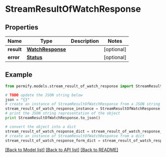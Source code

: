 # StreamResultOfWatchResponse


## Properties

Name | Type | Description | Notes
------------ | ------------- | ------------- | -------------
**result** | [**WatchResponse**](WatchResponse.md) |  | [optional] 
**error** | [**Status**](Status.md) |  | [optional] 

## Example

```python
from permify.models.stream_result_of_watch_response import StreamResultOfWatchResponse

# TODO update the JSON string below
json = "{}"
# create an instance of StreamResultOfWatchResponse from a JSON string
stream_result_of_watch_response_instance = StreamResultOfWatchResponse.from_json(json)
# print the JSON string representation of the object
print StreamResultOfWatchResponse.to_json()

# convert the object into a dict
stream_result_of_watch_response_dict = stream_result_of_watch_response_instance.to_dict()
# create an instance of StreamResultOfWatchResponse from a dict
stream_result_of_watch_response_form_dict = stream_result_of_watch_response.from_dict(stream_result_of_watch_response_dict)
```
[[Back to Model list]](../README.md#documentation-for-models) [[Back to API list]](../README.md#documentation-for-api-endpoints) [[Back to README]](../README.md)


